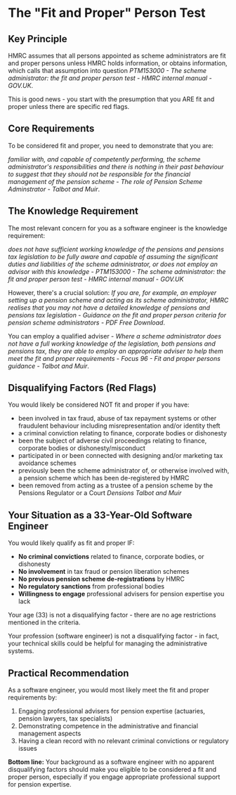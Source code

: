# The "Fit and Proper" Person Test

## Key Principle

HMRC assumes that all persons appointed as scheme administrators are fit and proper persons unless HMRC holds information, or obtains information, which calls that assumption into question *PTM153000 - The scheme administrator: the fit and proper person test - HMRC internal manual - GOV.UK*.

This is good news - you start with the presumption that you ARE fit and proper unless there are specific red flags.

## Core Requirements

To be considered fit and proper, you need to demonstrate that you are:

*familiar with, and capable of competently performing, the scheme administrator's responsibilities and there is nothing in their past behaviour to suggest that they should not be responsible for the financial management of the pension scheme* - *The role of Pension Scheme Adminstrator - Talbot and Muir*.

## The Knowledge Requirement

The most relevant concern for you as a software engineer is the knowledge requirement:

*does not have sufficient working knowledge of the pensions and pensions tax legislation to be fully aware and capable of assuming the significant duties and liabilities of the scheme administrator, or does not employ an advisor with this knowledge* - *PTM153000 - The scheme administrator: the fit and proper person test - HMRC internal manual - GOV.UK*

However, there's a crucial solution: *If you are, for example, an employer setting up a pension scheme and acting as its scheme administrator, HMRC realises that you may not have a detailed knowledge of pensions and pensions tax legislation* - *Guidance on the fit and proper person criteria for pension scheme administrators - PDF Free Download*.

You can employ a qualified adviser - *Where a scheme administrator does not have a full working knowledge of the legislation, both pensions and pensions tax, they are able to employ an appropriate adviser to help them meet the fit and proper requirements* - *Focus 96 - Fit and proper persons guidance - Talbot and Muir*.

## Disqualifying Factors (Red Flags)

You would likely be considered NOT fit and proper if you have:

- been involved in tax fraud, abuse of tax repayment systems or other fraudulent behaviour including misrepresentation and/or identity theft
- a criminal conviction relating to finance, corporate bodies or dishonesty
- been the subject of adverse civil proceedings relating to finance, corporate bodies or dishonesty/misconduct
- participated in or been connected with designing and/or marketing tax avoidance schemes
- previously been the scheme administrator of, or otherwise involved with, a pension scheme which has been de-registered by HMRC
- been removed from acting as a trustee of a pension scheme by the Pensions Regulator or a Court *Densions Talbot and Muir*

## Your Situation as a 33-Year-Old Software Engineer

You would likely qualify as fit and proper IF:

- **No criminal convictions** related to finance, corporate bodies, or dishonesty
- **No involvement** in tax fraud or pension liberation schemes
- **No previous pension scheme de-registrations** by HMRC
- **No regulatory sanctions** from professional bodies
- **Willingness to engage** professional advisers for pension expertise you lack

Your age (33) is not a disqualifying factor - there are no age restrictions mentioned in the criteria.

Your profession (software engineer) is not a disqualifying factor - in fact, your technical skills could be helpful for managing the administrative systems.

## Practical Recommendation

As a software engineer, you would most likely meet the fit and proper requirements by:

1. Engaging professional advisers for pension expertise (actuaries, pension lawyers, tax specialists)
2. Demonstrating competence in the administrative and financial management aspects
3. Having a clean record with no relevant criminal convictions or regulatory issues

**Bottom line:** Your background as a software engineer with no apparent disqualifying factors should make you eligible to be considered a fit and proper person, especially if you engage appropriate professional support for pension expertise.